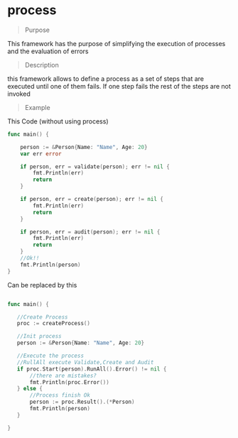 # process


> Purpose

This framework has the purpose of simplifying the execution of processes and the evaluation of errors


> Description

 this framework allows to define a process as a set of steps that are executed until one of them fails. If one step fails the rest of the steps are not invoked


 > Example

 This Code (without using process)

```Go
func main() {

	person := &Person{Name: "Name", Age: 20}
	var err error

	if person, err = validate(person); err != nil {
		fmt.Println(err)
		return
	}

	if person, err = create(person); err != nil {
		fmt.Println(err)
		return
	}

	if person, err = audit(person); err != nil {
		fmt.Println(err)
		return
	}
	//Ok!!
	fmt.Println(person)
}


```

Can be replaced by this

 ```Go

func main() {

	//Create Process
	proc := createProcess()

	//Init process
	person := &Person{Name: "Name", Age: 20}

    //Execute the process
    //RullAll execute Validate,Create and Audit
	if proc.Start(person).RunAll().Error() != nil {
		//there are mistakes?
		fmt.Println(proc.Error())
	} else {
		//Process finish Ok
		person := proc.Result().(*Person)
		fmt.Println(person)
	}

}


 ```